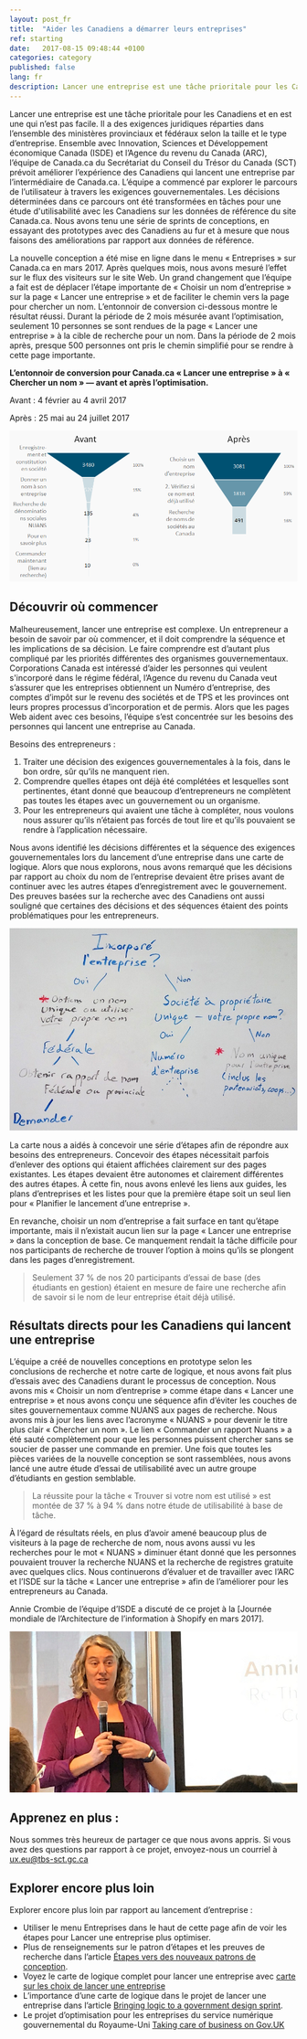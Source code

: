 ```yaml
---
layout: post_fr
title:  "Aider les Canadiens a démarrer leurs entreprises"
ref: starting
date:   2017-08-15 09:48:44 +0100
categories: category
published: false
lang: fr
description: Lancer une entreprise est une tâche prioritale pour les Canadiens et en est une qui n’est pas facile.
---
```


Lancer une entreprise est une tâche prioritale pour les Canadiens et en est une qui n’est pas facile. Il a des exigences juridiques réparties dans l’ensemble des ministères provinciaux et fédéraux selon la taille et le type d’entreprise. Ensemble avec Innovation, Sciences et Développement économique Canada (ISDE) et l’Agence du revenu du Canada (ARC), l’équipe de Canada.ca du Secrétariat du Conseil du Trésor du Canada (SCT) prévoit améliorer l’expérience des Canadiens qui lancent une entreprise par l’intermédiaire de Canada.ca. L’équipe a commencé par explorer le parcours de l’utilisateur à travers les exigences gouvernementales. Les décisions déterminées dans ce parcours ont été transformées en tâches pour une étude d'utilisabilité avec les Canadiens sur les données de référence du site Canada.ca. Nous avons tenu une série de sprints de conceptions, en essayant des prototypes avec des Canadiens au fur et à mesure que nous faisons des améliorations par rapport aux données de référence.

La nouvelle conception a été mise en ligne dans le menu « Entreprises » sur Canada.ca en mars 2017. Après quelques mois, nous avons mesuré l’effet sur le flux des visiteurs sur le site Web. Un grand changement que l’équipe a fait est de déplacer l’étape importante de « Choisir un nom d’entreprise » sur la page « Lancer une entreprise » et de faciliter le chemin vers la page pour chercher un nom. L’entonnoir de conversion ci-dessous montre le résultat réussi. Durant la période de 2 mois mésurée avant l’optimisation, seulement 10 personnes se sont rendues de la page « Lancer une entreprise » à la cible de recherche pour un nom. Dans la période de 2 mois après, presque 500 personnes ont pris le chemin simplifié pour se rendre à cette page importante.

**L’entonnoir de conversion pour Canada.ca « Lancer une entreprise » à « Chercher un nom » — avant et après l’optimisation.**

Avant : 4 février au 4 avril 2017

Après : 25 mai au 24 juillet 2017

<img class="img-responsive" alt="Entonnoir de conversions pour choisir un nom d'entreprise Canada.ca" src="/images/Nom_dentreprise_entonnoir_962x504.png">

## Découvrir où commencer

Malheureusement, lancer une entreprise est complexe. Un entrepreneur a besoin de savoir par où commencer, et il doit comprendre la séquence et les implications de sa décision. Le faire comprendre est d’autant plus compliqué par les priorités différentes des organismes gouvernementaux. Corporations Canada est intéressé d’aider les personnes qui veulent s'incorporé dans le régime fédéral, l’Agence du revenu du Canada veut s’assurer que les entreprises obtiennent un Numéro d’entreprise, des comptes d’impôt sur le revenu des sociétés et de TPS et les provinces ont leurs propres processus d’incorporation et de permis. Alors que les pages Web aident avec ces besoins, l’équipe s’est concentrée sur les besoins des personnes qui lancent une entreprise au Canada.

Besoins des entrepreneurs :
1. Traiter une décision des exigences gouvernementales à la fois, dans le bon ordre, sûr qu’ils ne manquent rien.
2. Comprendre quelles étapes ont déjà été complétées et lesquelles sont pertinentes, étant donné que beaucoup d’entrepreneurs ne complètent pas toutes les étapes avec un gouvernement ou un organisme.
3. Pour les entrepreneurs qui avaient une tâche à compléter, nous voulons nous assurer qu’ils n’étaient pas forcés de tout lire et qu’ils pouvaient se rendre à l’application nécessaire.

Nous avons identifié les décisions différentes et la séquence des exigences gouvernementales lors du lancement d’une entreprise dans une carte de logique. Alors que nous explorons, nous avons remarqué que les décisions par rapport au choix du nom de l’entreprise devaient être prises avant de continuer avec les autres étapes d’enregistrement avec le gouvernement. Des preuves basées sur la recherche avec des Canadiens ont aussi souligné que certaines des décisions et des séquences étaient des points problématiques pour les entrepreneurs.

<img class="img-responsive" alt="Decisions et étapes pour le nom d'une entreprise" src="/images/Nom_dentreprise_decisions.jpg">

La carte nous a aidés à concevoir une série d’étapes afin de répondre aux besoins des entrepreneurs. Concevoir des étapes nécessitait parfois d’enlever des options qui étaient affichées clairement sur des pages existantes. Les étapes devaient être autonomes et clairement différentes des autres étapes. À cette fin, nous avons enlevé les liens aux guides, les plans d’entreprises et les listes pour que la première étape soit un seul lien pour « Planifier le lancement d’une entreprise ».

En revanche, choisir un nom d’entreprise a fait surface en tant qu’étape importante, mais il n’existait aucun lien sur la page « Lancer une entreprise » dans la conception de base. Ce manquement rendait la tâche difficile pour nos participants de recherche de trouver l’option à moins qu’ils se plongent dans les pages d’enregistrement.
>Seulement 37 % de nos 20 participants d’essai de base (des étudiants en gestion) étaient en mesure de faire une recherche afin de savoir si le nom de leur entreprise était déjà utilisé.

## Résultats directs pour les Canadiens qui lancent une entreprise

L’équipe a créé de nouvelles conceptions en prototype selon les conclusions de recherche et notre carte de logique, et nous avons fait plus d’essais avec des Canadiens durant le processus de conception. Nous avons mis « Choisir un nom d’entreprise » comme étape dans « Lancer une entreprise » et nous avons conçu une séquence afin d’éviter les couches de sites gouvernementaux comme NUANS aux pages de recherche. Nous avons mis à jour les liens avec l’acronyme « NUANS » pour devenir le titre plus clair « Chercher un nom ». Le lien « Commander un rapport Nuans » a été sauté complètement pour que les personnes puissent chercher sans se soucier de passer une commande en premier. Une fois que toutes les pièces variées de la nouvelle conception se sont rassemblées, nous avons lancé une autre étude d’essai de utilisabilité avec un autre groupe d’étudiants en gestion semblable.
>La réussite pour la tâche « Trouver si votre nom est utilisé » est montée de 37 % à 94 % dans notre étude de utilisabilité à base de tâche.

À l’égard de résultats réels, en plus d’avoir amené beaucoup plus de visiteurs à la page de recherche de nom, nous avons aussi vu les recherches pour le mot « NUANS » diminuer étant donné que les personnes pouvaient trouver la recherche NUANS et la recherche de registres gratuite avec quelques clics. Nous continuerons d’évaluer et de travailler avec l’ARC et l’ISDE sur la tâche « Lancer une entreprise » afin de l’améliorer pour les entrepreneurs au Canada.

Annie Crombie de l’équipe d’ISDE a discuté de ce projet à la [Journée mondiale de l’Architecture de l’information à Shopify en mars 2017].

<img class="img-responsive" alt="Annie speaking at World IA Day 2017" src="/images/AnnieWorldIADay_794x443.jpg">

## Apprenez en plus :

Nous sommes très heureux de partager ce que nous avons appris. Si vous avez des questions par rapport à ce projet, envoyez-nous un courriel à ux.eu@tbs-sct.gc.ca

## Explorer encore plus loin

Explorer encore plus loin par rapport au lancement d’entreprise :
* Utiliser le menu Entreprises dans le haut de cette page afin de voir les étapes pour Lancer une entreprise plus optimiser.
* Plus de renseignements sur le patron d’étapes et les preuves de recherche dans l’article [Étapes vers des nouveaux patrons de conception](https://github.com/canada-ca/canada-ca.github.io/blob/master/_posts/2017-08-09-etapes-vers-des-nouveaux-patrons.markdown).
* Voyez le carte de logique complet pour lancer une entreprise avec [carte sur les choix de lancer une entreprise](/images/Decisions_demarrer_une_entreprise_Nov2016_gris_1818x1237.png)
* L’importance d’une carte de logique dans le projet de lancer une entreprise dans l’article [Bringing logic to a government design sprint](https://www.linkedin.com/pulse/bringing-logic-government-design-sprint-lisa-fast).
* Le projet d’optimisation pour les entreprises du service numérique gouvernemental du Royaume-Uni [Taking care of business on Gov.UK](https://gds.blog.gov.uk/2017/07/18/taking-care-of-business-on-gov-uk/)

